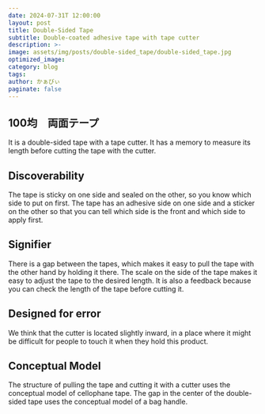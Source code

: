 ```yaml
---
date: 2024-07-31T 12:00:00
layout: post
title: Double-Sided Tape
subtitle: Double-coated adhesive tape with tape cutter
description: >-
image: assets/img/posts/double-sided_tape/double-sided_tape.jpg
optimized_image: 
category: blog
tags: 
author: かぁびぃ
paginate: false
---
```


## 100均　両面テープ

It is a double-sided tape with a tape cutter. It has a memory to measure its length before cutting the tape with the cutter.

## Discoverability

The tape is sticky on one side and sealed on the other, so you know which side to put on first. The tape has an adhesive side on one side and a sticker on the other so that you can tell which side is the front and which side to apply first.

## Signifier

There is a gap between the tapes, which makes it easy to pull the tape with the other hand by holding it there.
The scale on the side of the tape makes it easy to adjust the tape to the desired length. It is also a feedback because you can check the length of the tape before cutting it.

## Designed for error

We think that the cutter is located slightly inward, in a place where it might be difficult for people to touch it when they hold this product.

## Conceptual Model

The structure of pulling the tape and cutting it with a cutter uses the conceptual model of cellophane tape.
The gap in the center of the double-sided tape uses the conceptual model of a bag handle.